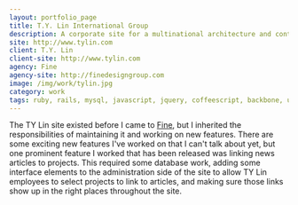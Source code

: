 ```yaml
---
layout: portfolio_page
title: T.Y. Lin International Group
description: A corporate site for a multinational architecture and contracting firm.
site: http://www.tylin.com
client: T.Y. Lin
client-site: http://www.tylin.com
agency: Fine
agency-site: http://finedesigngroup.com
image: /img/work/tylin.jpg
category: work
tags: ruby, rails, mysql, javascript, jquery, coffeescript, backbone, underscore, raphael
---
```


The TY Lin site existed before I came to [Fine](http://finedesigngroup.com),
but I inherited the responsibilities of maintaining it and working on new
features. There are some exciting new features I've worked on that I can't
talk about yet, but one prominent feature I worked that has been released was
linking news articles to projects. This required some database work,
adding some interface elements to the administration side of the site to
allow TY Lin employees to select projects to link to articles, and making sure
those links show up in the right places throughout the site.
